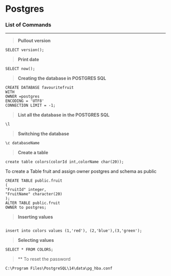 
# Postgres

### List of Commands
***
>**Pullout version**
```
SELECT version();
```
>**Print date**
```
SELECT now();
```
>**Creating the database in POSTGRES SQL**
```
CREATE DATABASE favouritefruit
WITH 
OWNER =postgres
ENCODING = 'UTF8'
CONNECTION LIMIT = -1;

```
>**List all the database in the POSTGRES SQL**
```
\l
```
>**Switching the database** 
```
\c databaseName
```
>**Create a table** 
```
create table colors(colorId int,colorName char(20));
```
To create a Table fruit and assign owner postgres and schema as public
```
CREATE TABLE public.fruit
(
"FruitId" integer,
"FruitName" character(20)
);
ALTER TABLE public.fruit
OWNER to postgres;
```
>**Inserting values**
```

insert into colors values (1,'red'), (2,'blue'),(3,'green');
```
>**Selecting values**
```
SELECT * FROM COLORS;
```
>** To reset the password
```
C:\Program Files\PostgreSQL\14\data\pg_hba.conf
```
